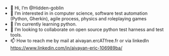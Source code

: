 - 👋 Hi, I’m @Hidden-goblin
- 👀 I’m interested in in computer science, software test automation (Python, Gherkin), agile process, physics and roleplaying games
- 🌱 I’m currently learning python.
- 💞️ I’m looking to collaborate on open source python test harness and test tools.
- 📫 How to reach me by mail at aivayan.ercATfree.fr or via linkedIn https://www.linkedin.com/in/aivayan-eric-106989ba/

<!---
Hidden-goblin/Hidden-goblin is a ✨ special ✨ repository because its `README.md` (this file) appears on your GitHub profile.
You can click the Preview link to take a look at your changes.
--->
